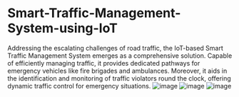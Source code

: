 # Smart-Traffic-Management-System-using-IoT
Addressing the escalating challenges of road traffic, the IoT-based Smart Traffic Management System emerges as a comprehensive solution. Capable of efficiently managing traffic, it provides dedicated pathways for emergency vehicles like fire brigades and ambulances. Moreover, it aids in the identification and monitoring of traffic violators round the clock, offering dynamic traffic control for emergency situations.
![image](https://github.com/Velu9392/Smart-Traffic-Management-System-using-IoT/assets/139991419/bb7e1ca2-a7e4-4f9a-9157-9d149c2efe95)
![image](https://github.com/Velu9392/Smart-Traffic-Management-System-using-IoT/assets/139991419/5415084a-685d-4904-8b29-7f035140b838)
![image](https://github.com/Velu9392/Smart-Traffic-Management-System-using-IoT/assets/139991419/808386ae-679e-47ba-aaa9-616109147468)
